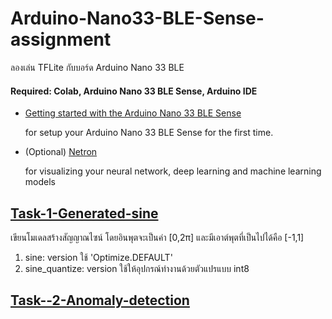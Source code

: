 # Arduino-Nano33-BLE-Sense-assignment

<p> ลองเล่น TFLite กับบอร์ด Arduino Nano 33 BLE </p>
<h4><b>Required:</b> Colab, Arduino Nano 33 BLE Sense, Arduino IDE</h4>

- [Getting started with the Arduino Nano 33 BLE Sense](https://www.arduino.cc/en/Guide/NANO33BLESense#use-your-arduino-nano-33-ble-sense-on-the-arduino-web-ide)<p>
for setup your Arduino Nano 33 BLE Sense for the first time. 
</p>

- (Optional) [Netron](https://github.com/lutzroeder/netron) <p>
for visualizing your  neural network, deep learning and machine learning models
</p>

## [Task-1-Generated-sine](Task-1-Generated-sine)

<p>
 เขียนโมเดลสร้างสัญญาณไซน์ โดยอินพุตจะเป็นค่า [0,2π] และมีเอาต์พุตที่เป็นไปได้คือ [-1,1]
</p>

1. sine: version ใช้ 'Optimize.DEFAULT'
2. sine_quantize: version ใช้ให้อุปกรณ์ทำงานด้วยตัวแปรแบบ int8


## [Task--2-Anomaly-detection](Task-2-Autoencoder)
